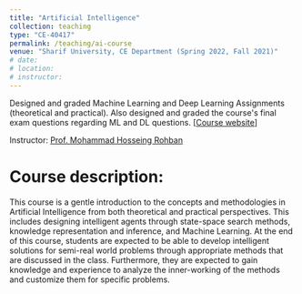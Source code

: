 ```yaml
---
title: "Artificial Intelligence"
collection: teaching
type: "CE-40417"
permalink: /teaching/ai-course
venue: "Sharif University, CE Department (Spring 2022, Fall 2021)"
# date: 
# location: 
# instructor:
---
```

Designed and graded Machine Learning and Deep Learning Assignments (theoretical and practical). Also designed and graded the course's final exam questions regarding ML and DL questions. [[Course website](https://sut-ai.github.io/)] 

Instructor: [Prof. Mohammad Hosseing Rohban](https://scholar.google.com/citations?user=pRyJ6FkAAAAJ)

Course description:
======
This course is a gentle introduction to the concepts and methodologies in Artificial Intelligence from both theoretical and practical perspectives. This includes designing intelligent agents through state-space search methods, knowledge representation and inference, and Machine Learning. At the end of this course, students are expected to be able to develop intelligent solutions for semi-real world problems through appropriate methods that are discussed in the class. Furthermore, they are expected to gain knowledge and experience to analyze the inner-working of the methods and customize them for specific problems.
